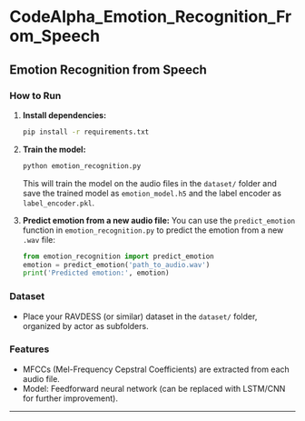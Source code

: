 # CodeAlpha_Emotion_Recognition_From_Speech

## Emotion Recognition from Speech

### How to Run

1. **Install dependencies:**
   ```bash
   pip install -r requirements.txt
   ```

2. **Train the model:**
   ```bash
   python emotion_recognition.py
   ```
   This will train the model on the audio files in the `dataset/` folder and save the trained model as `emotion_model.h5` and the label encoder as `label_encoder.pkl`.

3. **Predict emotion from a new audio file:**
   You can use the `predict_emotion` function in `emotion_recognition.py` to predict the emotion from a new `.wav` file:
   ```python
   from emotion_recognition import predict_emotion
   emotion = predict_emotion('path_to_audio.wav')
   print('Predicted emotion:', emotion)
   ```

### Dataset
- Place your RAVDESS (or similar) dataset in the `dataset/` folder, organized by actor as subfolders.

### Features
- MFCCs (Mel-Frequency Cepstral Coefficients) are extracted from each audio file.
- Model: Feedforward neural network (can be replaced with LSTM/CNN for further improvement).

---